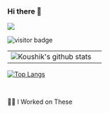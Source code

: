 ### Hi there 👋

![](https://komarev.com/ghpvc/?username=Koushikon)

![visitor badge](https://visitor-badge.glitch.me/badge?page_id=Koushikon.visitor-badge)

|  |  |
| --- | --- |
| ![Koushik's github stats](https://github-readme-stats.vercel.app/api?username=Koushikon&show_icons=true) |  |

<!-- ![Streak Badge](https://github-readme-streak-stats.herokuapp.com/?user=Koushik&theme=jolly) -->

[![Top Langs](https://github-readme-stats.vercel.app/api/top-langs/?username=Koushikon&layout=compact&hide=css,qmake,makefile&langs_count=10)](https://github.com/Koushikon)

<br/>

👷‍♀️ I Worked on These



<!--
**Koushikask/Koushikask** is a ✨ _special_ ✨ repository because its `README.md` (this file) appears on your GitHub profile.

Here are some ideas to get you started:

- 🔭 I’m currently working on ...
- 🌱 I’m currently learning ...
- 👯 I’m looking to collaborate on ...
- 🤔 I’m looking for help with ...
- 💬 Ask me about ...
- 📫 How to reach me: ...
- 😄 Pronouns: ...
- ⚡ Fun fact: ...
-->
